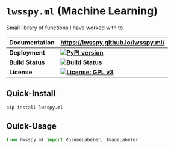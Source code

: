 # ``lwsspy.ml`` (Machine Learning)

Small library of functions I have worked with to 

|__Documentation__| __https://lwsspy.github.io/lwsspy.ml/__|
|-|-|
|__Deployment__  | __[![PyPI version](https://badge.fury.io/py/lwsspy.ml.svg)](https://badge.fury.io/py/lwsspy.ml)__|
|__Build Status__| __[![Build Status](https://travis-ci.com/lwsspy/lwsspy.ml.svg?branch=main)](https://travis-ci.com/lwsspy/lwsspy.meshslice)__|
|__License__     |__[![License: GPL v3](https://img.shields.io/badge/License-GPLv3-blue.svg)](https://www.gnu.org/licenses/gpl-3.0)__|



## Quick-Install

```bash
pip install lwsspy.ml
```


## Quick-Usage

```python
from lwsspy.ml import VolumeLabeler, ImageLabeler
```





